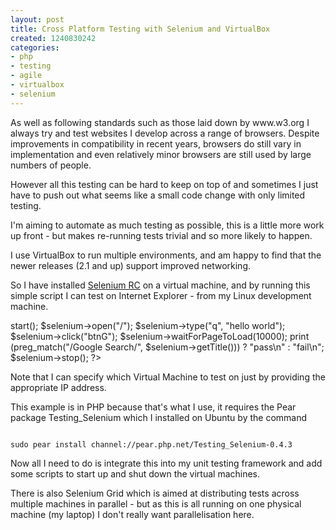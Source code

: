 ```yaml
---
layout: post
title: Cross Platform Testing with Selenium and VirtualBox
created: 1240830242
categories:
- php
- testing
- agile
- virtualbox
- selenium
---
```

<p>
As well as following standards such as those laid down by www.w3.org I always try and test websites I develop across a range of browsers. Despite improvements in compatibility in recent years, browsers do still vary in implementation and even relatively minor browsers are still used by large numbers of people.
</p>
<p>
However all this testing can be hard to keep on top of and sometimes I just have to push out what seems like a small code change with only limited testing.
</p>
<p>
I'm aiming to automate as much testing as possible, this is a little more work up front - but makes re-running tests trivial and so more likely to happen.
</p>
<p>
I use VirtualBox to run multiple environments, and am happy to find that the newer releases (2.1 and up) support improved networking.
</p>
<p>
So I have installed <a href="http://seleniumhq.org/projects/remote-control/">Selenium RC</a> on a virtual machine, and by running this simple script I can test on Internet Explorer - from my Linux development machine.
</p>

<?php

set_include_path(get_include_path() . PATH_SEPARATOR . './PEAR/');
require_once 'Testing/Selenium.php';

$selenium = new Testing_Selenium("*iexplore", "http://www.google.com", '192.168.0.7');

$selenium->start();

$selenium->open("/");
$selenium->type("q", "hello world");
$selenium->click("btnG"); 
$selenium->waitForPageToLoad(10000);
print (preg_match("/Google Search/", $selenium->getTitle())) ? "pass\n" : "fail\n";
$selenium->stop();       

?>
<p>Note that I can specify which Virtual Machine to test on just by providing the appropriate IP address.</p>

<p>This example is in PHP because that's what I use, it requires the Pear package Testing_Selenium which I installed on Ubuntu by the command</p>
<code>
sudo pear install channel://pear.php.net/Testing_Selenium-0.4.3
</code>
<p>
Now all I need to do is integrate this into my unit testing framework and add some scripts to start up and shut down the virtual machines.
</p>

<p>There is also Selenium Grid which is aimed at distributing tests across multiple machines in parallel - but as this is all running on one physical machine (my laptop) I don't really want parallelisation here.</p>
